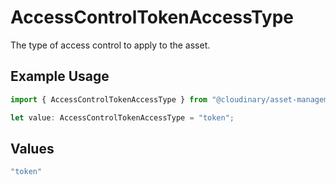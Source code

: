 # AccessControlTokenAccessType

The type of access control to apply to the asset.

## Example Usage

```typescript
import { AccessControlTokenAccessType } from "@cloudinary/asset-management/models/components";

let value: AccessControlTokenAccessType = "token";
```

## Values

```typescript
"token"
```